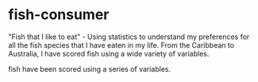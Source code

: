 # fish-consumer
"Fish that I like to eat" - Using statistics to understand my preferences for all the fish species that I have eaten in my life. From the Caribbean to Australia, I have scored fish using a wide variety of variables. 

fish have been scored using a series of variables.
